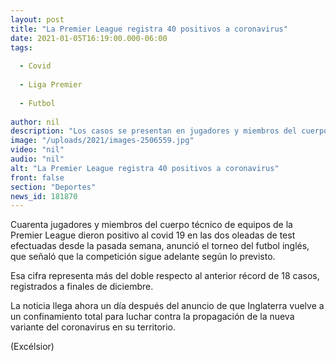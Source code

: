 ```yaml
---
layout: post
title: "La Premier League registra 40 positivos a coronavirus"
date: 2021-01-05T16:19:00.000-06:00
tags:
  
  - Covid
  
  - Liga Premier
  
  - Futbol
  
author: nil
description: "Los casos se presentan en jugadores y miembros del cuerpo técnico. La liga sigue según lo previsto"
image: "/uploads/2021/images-2506559.jpg"
video: "nil"
audio: "nil"
alt: "La Premier League registra 40 positivos a coronavirus"
front: false
section: "Deportes"
news_id: 181870
---
```


Cuarenta jugadores y miembros del cuerpo técnico de equipos de la Premier League dieron positivo al covid 19 en las dos oleadas de test efectuadas desde la pasada semana, anunció el torneo del futbol inglés, que señaló que la competición sigue adelante según lo previsto.

Esa cifra representa más del doble respecto al anterior récord de 18 casos, registrados a finales de diciembre.

La noticia llega ahora un día después del anuncio de que Inglaterra vuelve a un confinamiento total para luchar contra la propagación de la nueva variante del coronavirus en su territorio.

(Excélsior)